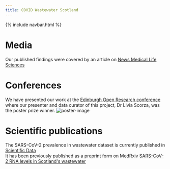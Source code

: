 ```yaml
---
title: COVID Wastewater Scotland
---
```

{% include navbar.html %} 

# Media
Our published findings were covered by an article on [News Medical Life Sciences ](https://www.news-medical.net/news/20220614/Scotlands-monitoring-program-for-SARS-CoV-2-in-wastewater.aspx)

# Conferences
We have presented our work at the [Edinburgh Open Research conference](https://twitter.com/Edinburgh_Tea/status/1531236481422962688?ref_src=twsrc%5Etfw%7Ctwcamp%5Etweetembed%7Ctwterm%5E1531236481422962688%7Ctwgr%5E%7Ctwcon%5Es1_&ref_url=https%3A%2F%2Fwww.wiki.ed.ac.uk%2Fdisplay%2FRDMS%2FEdinburghOpenResearchConference) where our presenter and data curator of this project, Dr Livia Scorza, was the poster prize winner.
![poster-image](https://user-images.githubusercontent.com/29427778/173812425-8ea2840b-6898-4488-a5c4-bf5007792af7.jpg)

# Scientific publications
The SARS-CoV-2 prevalence in wastewater dataset is currently published in [Scientific Data](https://www.nature.com/articles/s41597-022-01788-3)  
It has been previously published as a preprint form on MedRxiv [SARS-CoV-2 RNA levels in Scotland's wastewater](https://www.medrxiv.org/content/10.1101/2022.06.08.22276093v1)

